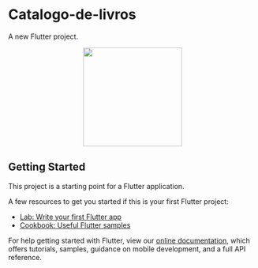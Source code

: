 # Catalogo-de-livros

A new Flutter project.

<center><img src="https://github.com/RuanCarreiroGomes/Catalogo-de-livros/blob/main/Book%20Catalog/GIF-210511_114922.gif" width="200"></center>

## Getting Started

This project is a starting point for a Flutter application.

A few resources to get you started if this is your first Flutter project:

- [Lab: Write your first Flutter app](https://flutter.dev/docs/get-started/codelab)
- [Cookbook: Useful Flutter samples](https://flutter.dev/docs/cookbook)

For help getting started with Flutter, view our
[online documentation](https://flutter.dev/docs), which offers tutorials,
samples, guidance on mobile development, and a full API reference.

